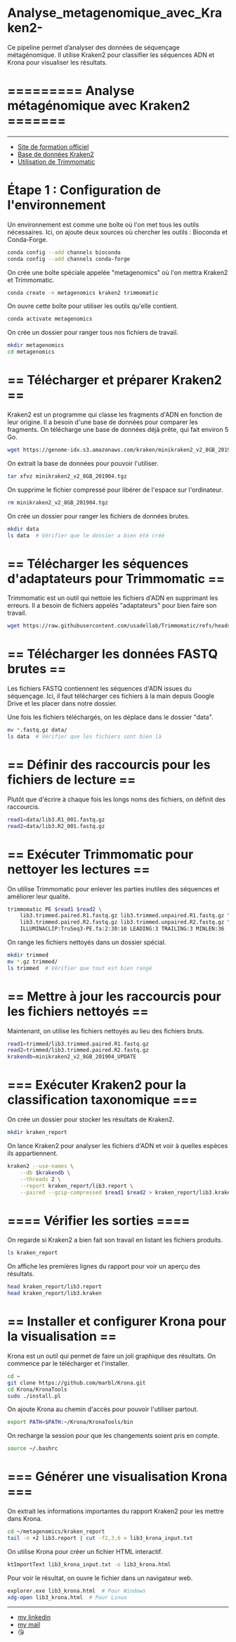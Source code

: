 # Analyse_metagenomique_avec_Kraken2-
Ce pipeline permet d’analyser des données de séquençage métagénomique. Il utilise Kraken2 pour classifier les séquences ADN et Krona pour visualiser les résultats.

# ========= Analyse métagénomique avec Kraken2 =======
---
* [Site de formation officiel](https://ugene.net/metagenomic-classification-with-kraken/)
* [Base de données Kraken2](https://benlangmead.github.io/aws-indexes/k2)
* [Utilisation de Trimmomatic](http://www.usadellab.org/cms/?page=trimmomatic)

# Étape 1 : Configuration de l'environnement
Un environnement est comme une boîte où l'on met tous les outils nécessaires.
Ici, on ajoute deux sources où chercher les outils : Bioconda et Conda-Forge.

```bash
conda config --add channels bioconda
conda config --add channels conda-forge
```
 On crée une boîte spéciale appelée "metagenomics" où l'on mettra Kraken2 et Trimmomatic.
```bash
conda create -n metagenomics kraken2 trimmomatic
```
On ouvre cette boîte pour utiliser les outils qu'elle contient.
```bash
conda activate metagenomics
```

On crée un dossier pour ranger tous nos fichiers de travail.
```bash
mkdir metagenomics
cd metagenomics
```

# == Télécharger et préparer Kraken2 ==
Kraken2 est un programme qui classe les fragments d'ADN en fonction de leur origine.
Il a besoin d'une base de données pour comparer les fragments.
On télécharge une base de données déjà prête, qui fait environ 5 Go.
```bash
wget https://genome-idx.s3.amazonaws.com/kraken/minikraken2_v2_8GB_201904.tgz
```
On extrait la base de données pour pouvoir l'utiliser.
```bash
tar xfvz minikraken2_v2_8GB_201904.tgz
```

On supprime le fichier compressé pour libérer de l'espace sur l'ordinateur.
```bash
rm minikraken2_v2_8GB_201904.tgz
```
On crée un dossier pour ranger les fichiers de données brutes.
```bash
mkdir data
ls data  # Vérifier que le dossier a bien été créé
```
# == Télécharger les séquences d'adaptateurs pour Trimmomatic ==
Trimmomatic est un outil qui nettoie les fichiers d'ADN en supprimant les erreurs.
Il a besoin de fichiers appelés "adaptateurs" pour bien faire son travail.
```bash
wget https://raw.githubusercontent.com/usadellab/Trimmomatic/refs/heads/main/adapters/TruSeq3-PE.fa
```
# == Télécharger les données FASTQ brutes ==
Les fichiers FASTQ contiennent les séquences d'ADN issues du séquençage.
Ici, il faut télécharger ces fichiers à la main depuis Google Drive et les placer dans notre dossier.

Une fois les fichiers téléchargés, on les déplace dans le dossier "data".
```bash
mv *.fastq.gz data/
ls data  # Vérifier que les fichiers sont bien là
```
# == Définir des raccourcis pour les fichiers de lecture ==
Plutôt que d'écrire à chaque fois les longs noms des fichiers, on définit des raccourcis.
```bash
read1=data/lib3.R1_001.fastq.gz
read2=data/lib3.R2_001.fastq.gz
```
# == Exécuter Trimmomatic pour nettoyer les lectures ==
On utilise Trimmomatic pour enlever les parties inutiles des séquences et améliorer leur qualité.
```bash
trimmomatic PE $read1 $read2 \
    lib3.trimmed.paired.R1.fastq.gz lib3.trimmed.unpaired.R1.fastq.gz \
    lib3.trimmed.paired.R2.fastq.gz lib3.trimmed.unpaired.R2.fastq.gz \
    ILLUMINACLIP:TruSeq3-PE.fa:2:30:10 LEADING:3 TRAILING:3 MINLEN:36
```
On range les fichiers nettoyés dans un dossier spécial.
```bash
mkdir trimmed
mv *.gz trimmed/
ls trimmed  # Vérifier que tout est bien rangé
```

# == Mettre à jour les raccourcis pour les fichiers nettoyés ==
Maintenant, on utilise les fichiers nettoyés au lieu des fichiers bruts.
```bash
read1=trimmed/lib3.trimmed.paired.R1.fastq.gz
read2=trimmed/lib3.trimmed.paired.R2.fastq.gz
krakendb=minikraken2_v2_8GB_201904_UPDATE
```

# === Exécuter Kraken2 pour la classification taxonomique ===
On crée un dossier pour stocker les résultats de Kraken2.
```bash
mkdir kraken_report
```

On lance Kraken2 pour analyser les fichiers d'ADN et voir à quelles espèces ils appartiennent.
```bash
kraken2 --use-names \
    --db $krakendb \
    --threads 2 \
    --report kraken_report/lib3.report \
    --paired --gzip-compressed $read1 $read2 > kraken_report/lib3.kraken
```
# ==== Vérifier les sorties ====
On regarde si Kraken2 a bien fait son travail en listant les fichiers produits.
```bash
ls kraken_report
```
On affiche les premières lignes du rapport pour voir un aperçu des résultats.
```bash
head kraken_report/lib3.report
head kraken_report/lib3.kraken
```
# == Installer et configurer Krona pour la visualisation ==
Krona est un outil qui permet de faire un joli graphique des résultats.
On commence par le télécharger et l'installer.
```bash
cd ~
git clone https://github.com/marbl/Krona.git
cd Krona/KronaTools
sudo ./install.pl
```
On ajoute Krona au chemin d'accès pour pouvoir l'utiliser partout.
```bash
export PATH=$PATH:~/Krona/KronaTools/bin
```
On recharge la session pour que les changements soient pris en compte.
```bash
source ~/.bashrc
```
# === Générer une visualisation Krona ===
On extrait les informations importantes du rapport Kraken2 pour les mettre dans Krona.
```bash
cd ~/metagenomics/kraken_report
tail -n +2 lib3.report | cut -f2,3,6 > lib3_krona_input.txt
```
On utilise Krona pour créer un fichier HTML interactif.
```bash
ktImportText lib3_krona_input.txt -o lib3_krona.html
```
Pour voir le résultat, on ouvre le fichier dans un navigateur web.
```bash
explorer.exe lib3_krona.html  # Pour Windows
xdg-open lib3_krona.html  # Pour Linux
```
---
* [my linkedin](https://www.linkedin.com/in/ines-kouadio-668bb8298/)
* [my mail](kouadioines989@gmail.com) 
* 😘 

